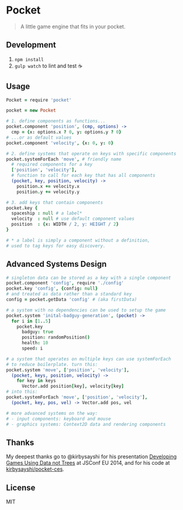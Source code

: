 Pocket
======

> A little game engine that fits in your pocket.

## Development
1. `npm install`
2. `gulp watch` to lint and test :coffee:

## Usage
```coffeescript
Pocket = require 'pocket'

pocket = new Pocket

# 1. define components as functions...
pocket.component 'position', (cmp, options) ->
  cmp = {x: options.x ? 0, y: options.y ? 0}
# ...or as default values
pocket.component 'velocity', {x: 0, y: 0}

# 2. define systems that operate on keys with specific components
pocket.systemForEach 'move', # friendly name
  # required components for a key
  ['position', 'velocity'],
  # function to call for each key that has all components
  (pocket, key, position, velocity) ->
    position.x += velocity.x
    position.y += velocity.y

# 3. add keys that contain components
pocket.key {
  spaceship : null # a label*
  velocity  : null # use default component values
  position  : {x: WIDTH / 2, y: HEIGHT / 2}
}

# * a label is simply a component without a definition,
# used to tag keys for easy discovery.
```

## Advanced Systems Design
```coffeescript
# singleton data can be stored as a key with a single component
pocket.component 'config', require './config'
pocket.key 'config', {config: null}
# and treated as data rather than a standard key
config = pocket.getData 'config' # (aka firstData)

# a system with no dependencies can be used to setup the game
pocket.system 'inital-badguy-generation', (pocket) ->
  for i in [1..5]
    pocket.key
      badguy: true
      position: randomPosition()
      health: 10
      speed: i

# a system that operates on multiple keys can use systemForEach
# to reduce boilerplate. turn this:
pocket.system 'move', ['position', 'velocity'],
  (pocket, keys, position, velocity) ->
    for key in keys
      Vector.add position[key], velocity[key]
# into this:
pocket.systemForEach 'move', ['position', 'velocity'],
  (pocket, key, pos, vel) -> Vector.add pos, vel

# more advanced systems on the way:
# - input components: keyboard and mouse
# - graphics systems: Context2D data and rendering components
```

## Thanks
My deepest thanks go to @kirbysayshi for his presentation
[Developing Games Using Data not Trees](http://2014.jsconf.eu/speakers/#/speakers/drew-petersen-developing-games-using-data-not-trees)
at JSConf EU 2014, and for his code at [kirbysayshi/pocket-ces](https://github.com/kirbysayshi/pocket-ces).

## License
MIT
